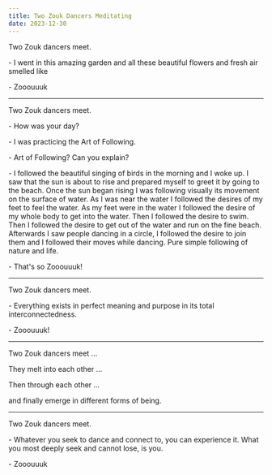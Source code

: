 ```yaml
---
title: Two Zouk Dancers Meditating
date: 2023-12-30
---
```


Two Zouk dancers meet.

\- I went in this amazing garden and all these beautiful flowers and fresh air smelled like

\- Zooouuuk

---

Two Zouk dancers meet.

\- How was your day?

\- I was practicing the Art of Following.

\- Art of Following? Can you explain?

\- I followed the beautiful singing of birds in the morning and I woke up. I saw that the sun is about to rise and prepared myself to greet it by going to the beach. Once the sun began rising I was following visually its movement on the surface of water. As I was near the water I followed the desires of my feet to feel the water. As my feet were in the water I followed the desire of my whole body to get into the water. Then I followed the desire to swim. Then I followed the desire to get out of the water and run on the fine beach. Afterwards I saw people dancing in a circle, I followed the desire to join them and I followed their moves while dancing. Pure simple following of nature and life.

\- That's so Zooouuuk!

---

Two Zouk dancers meet.

\- Everything exists in perfect meaning and purpose in its total interconnectedness.

\- Zooouuuk!

---

Two Zouk dancers meet ...

They melt into each other ...

Then through each other ...

and finally emerge in different forms of being.

---

Two Zouk dancers meet.

\- Whatever you seek to dance and connect to, you can experience it. What you most deeply seek and cannot lose, is you.

\- Zooouuuk

